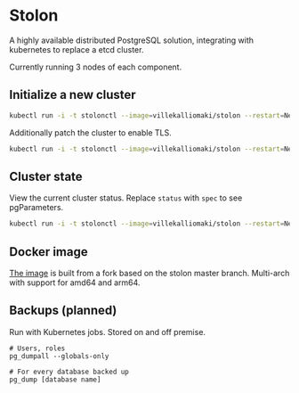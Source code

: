# Stolon

A highly available distributed PostgreSQL solution, integrating with kubernetes to replace a etcd cluster.

Currently running 3 nodes of each component.

## Initialize a new cluster

```sh
kubectl run -i -t stolonctl --image=villekalliomaki/stolon --restart=Never --overrides='{ "spec": { "serviceAccount": "stolon" }  }' --rm -- /usr/local/bin/stolonctl --cluster-name=stolon-prod --store-backend=kubernetes --kube-resource-kind=configmap init
```

Additionally patch the cluster to enable TLS.

```sh
kubectl run -i -t stolonctl --image=villekalliomaki/stolon --restart=Never --overrides='{ "spec": { "serviceAccount": "stolon" }  }' --rm -- /usr/local/bin/stolonctl --cluster-name=stolon-prod --store-backend=kubernetes --kube-resource-kind=configmap update --patch '{ "pgParameters": { "ssl": "true", "ssl_cert_file": "/stolon-tls-runtime/tls.crt", "ssl_key_file": "/stolon-tls-runtime/tls.key" } }'
```

## Cluster state

View the current cluster status. Replace `status` with `spec` to see pgParameters.

```sh
kubectl run -i -t stolonctl --image=villekalliomaki/stolon --restart=Never --overrides='{ "spec": { "serviceAccount": "stolon" }  }' --rm -- /usr/local/bin/stolonctl --cluster-name=stolon-prod --store-backend=kubernetes --kube-resource-kind=configmap status
```

## Docker image

[The image](https://hub.docker.com/r/villekalliomaki/stolon/) is built from a fork based on the stolon master branch. Multi-arch with support for amd64 and arm64.

## Backups (planned)

Run with Kubernetes jobs. Stored on and off premise.

```
# Users, roles
pg_dumpall --globals-only

# For every database backed up
pg_dump [database name]
```